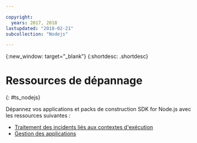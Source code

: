 ```yaml
---

copyright:
  years: 2017, 2018
lastupdated: "2018-02-21"
subcollection: "Nodejs"

---
```


{:new_window: target="_blank"}
{:shortdesc: .shortdesc}

# Ressources de dépannage
{: #ts_nodejs}

Dépannez vos applications et packs de construction SDK for Node.js avec les ressources suivantes :

* [Traitement des incidents liés aux contextes d'exécution](/docs/runtimes-common/ts_runtimes.html#runtimes)
* [Gestion des applications](/docs/runtimes-common/app_mng.html)
